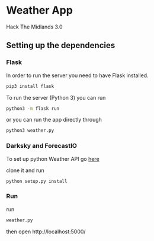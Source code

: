 # Weather App
Hack The Midlands 3.0

## Setting up the dependencies
### Flask
In order to run the server you need to have Flask installed.

```bash
pip3 install flask
```

To run the server (Python 3) you can run
```bash
python3 -m flask run
``` 
or you can run the app directly through
```bash
python3 weather.py
```

### Darksky and ForecastIO
To set up python Weather API go [here ](https://github.com/bitpixdigital/forecastiopy3/tree/bb8f7ca85f4ec9c0b8f6bab2da4c1396aa55d753)

clone it and run 
``` bash 
python setup.py install
```

### Run
run 
```python
weather.py
```
then open 
http://localhost:5000/
